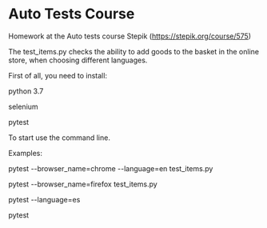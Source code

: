 # Auto Tests Course
Homework at the Auto tests course Stepik (https://stepik.org/course/575)


The test_items.py checks the ability to add goods to the basket in the online store, when choosing different languages.

First of all, you need to install:

python 3.7

selenium

pytest


To start use the command line.

Examples:

 pytest --browser_name=chrome --language=en test_items.py
 
 pytest --browser_name=firefox test_items.py
 
 pytest --language=es
 
 pytest

